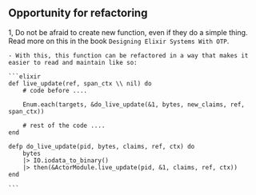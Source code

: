## Opportunity for refactoring

1, Do not be afraid to create new function, even if they do a simple thing. Read more on this in the book `Designing Elixir Systems With OTP`.

    - With this, this function can be refactored in a way that makes it easier to read and maintain like so:

    ```elixir
    def live_update(ref, span_ctx \\ nil) do
        # code before ....

        Enum.each(targets, &do_live_update(&1, bytes, new_claims, ref, span_ctx))

        # rest of the code ....
    end

    defp do_live_update(pid, bytes, claims, ref, ctx) do
        bytes
        |> IO.iodata_to_binary()
        |> then(&ActorModule.live_update(pid, &1, claims, ref, ctx))
    end

    ```
